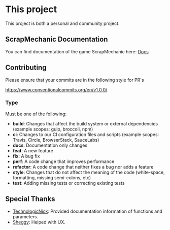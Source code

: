 # This project
This project is both a personal and community project.

## ScrapMechanic Documentation
You can find documentation of the game ScrapMechanic here: [Docs](https://kariaro.github.io/smdocs/)


## Contributing
Please ensure that your commits are in the following style for PR's

https://www.conventionalcommits.org/en/v1.0.0/

### Type
Must be one of the following:

* **build**: Changes that affect the build system or external dependencies (example scopes: gulp, broccoli, npm)
* **ci**: Changes to our CI configuration files and scripts (example scopes: Travis, Circle, BrowserStack, SauceLabs)
* **docs**: Documentation only changes
* **feat**: A new feature
* **fix**: A bug fix
* **perf**: A code change that improves performance
* **refactor**: A code change that neither fixes a bug nor adds a feature
* **style**: Changes that do not affect the meaning of the code (white-space, formatting, missing semi-colons, etc)
* **test**: Adding missing tests or correcting existing tests


## Special Thanks

- [TechnologicNick](https://github.com/TechnologicNick): Provided documentation information of functions and parameters.
- [Sheggy](https://github.com/Sheggies): Helped with UX.